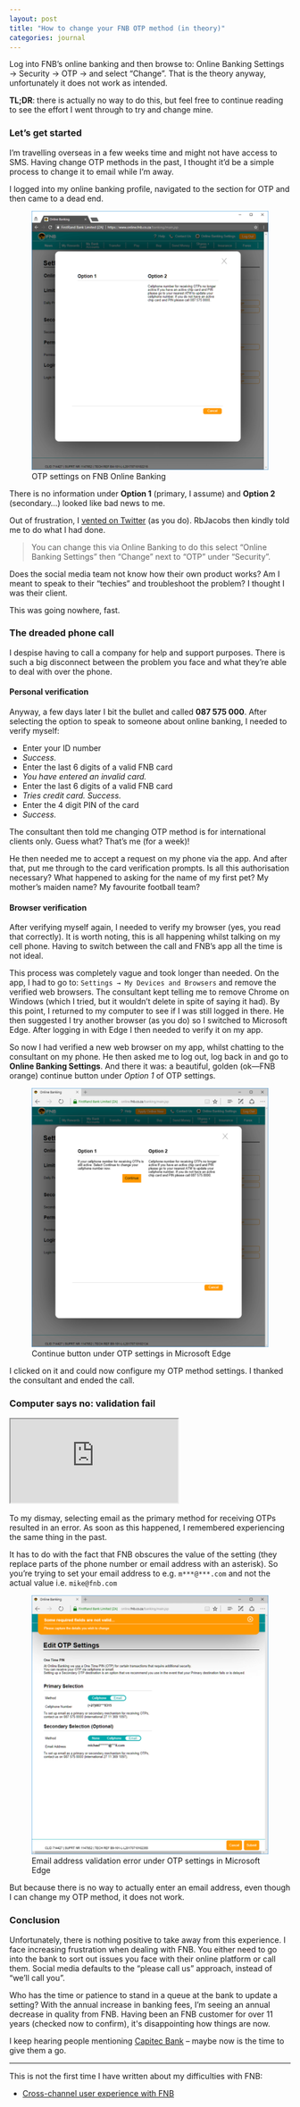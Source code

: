 ```yaml
---
layout: post
title: "How to change your FNB OTP method (in theory)"
categories: journal
---
```


Log into FNB’s online banking and then browse to: Online Banking Settings → Security → OTP → and select “Change”. That is the theory anyway, unfortunately it does not work as intended.

**TL;DR**: there is actually no way to do this, but feel free to continue reading to
see the effort I went through to try and change mine.

### Let’s get started

I’m travelling overseas in a few weeks time and might not have access to SMS.
Having change OTP methods in the past, I thought it’d be a simple process to
change it to email while I’m away.

I logged into my online banking profile, navigated to the section for OTP and
then came to a dead end.

<figure>
    <img src="/assets/images/journal/fnb-otp-method-chrome-960x1050.png" alt="">
    <figcaption>OTP settings on FNB Online Banking</figcaption>
</figure>

There is no information under **Option 1** (primary, I assume) and **Option 2**
(secondary…) looked like bad news to me.

Out of frustration, I [vented on Twitter](https://twitter.com/Rbjacobs/status/882563131171536896)
(as you do). RbJacobs then kindly told me to do what I had done.

> You can change this via Online Banking to do this select “Online Banking
Settings” then “Change” next to “OTP” under “Security”.

Does the social media team not know how their own product works? Am I meant to
speak to their “techies” and troubleshoot the problem? I thought I was their
client.

This was going nowhere, fast.

### The dreaded phone call

I despise having to call a company for help and support purposes. There is such
a big disconnect between the problem you face and what they’re able to deal with
over the phone.

#### Personal verification

Anyway, a few days later I bit the bullet and called **087 575 000**. After
selecting the option to speak to someone about online banking, I needed to
verify myself:

- Enter your ID number
- *Success.*
- Enter the last 6 digits of a valid FNB card
- *You have entered an invalid card.*
- Enter the last 6 digits of a valid FNB card
- *Tries credit card. Success.*
- Enter the 4 digit PIN of the card
- *Success.*

The consultant then told me changing OTP method is for international clients
only. Guess what? That’s me (for a week)!

He then needed me to accept a request on my phone via the app. And after that,
put me through to the card verification prompts. Is all this authorisation
necessary? What happened to asking for the name of my first pet? My mother’s
maiden name? My favourite football team?

#### Browser verification

After verifying myself again, I needed to verify my browser (yes, you read that
correctly). It is worth noting, this is all happening whilst talking on my cell
phone. Having to switch between the call and FNB’s app all the time is not ideal.

This process was completely vague and took longer than needed. On the app, I had
to go to: `Settings → My Devices and Browsers` and remove the verified web
browsers. The consultant kept telling me to remove Chrome on Windows (which I
tried, but it wouldn’t delete in spite of saying it had). By this point, I
returned to my computer to see if I was still logged in there. He then suggested
I try another browser (as you do) so I switched to Microsoft Edge. After logging
in with Edge I then needed to verify it on my app.

So now I had verified a new web browser on my app, whilst chatting to the
consultant on my phone. He then asked me to log out, log back in and go to
**Online Banking Settings**. And there it was: a beautiful, golden (ok—FNB orange)
continue button under *Option 1* of OTP settings.

<figure>
    <img src="/assets/images/journal/fnb-otp-method-microsoft-edge-960x1050.png" alt="">
    <figcaption>Continue button under OTP settings in Microsoft Edge</figcaption>
</figure>

I clicked on it and could now configure my OTP method settings. I thanked the
consultant and ended the call.

### Computer says no: validation fail

<div class="u-fluid-embed">
    <iframe src="https://www.youtube.com/embed/AJQ3TM-p2QI"></iframe>
</div>

To my dismay, selecting email as the primary method for receiving OTPs resulted
in an error. As soon as this happened, I remembered experiencing the same thing
in the past.

It has to do with the fact that FNB obscures the value of the setting (they
replace parts of the phone number or email address with an asterisk). So you’re
trying to set your email address to e.g. `m***@***.com` and not the actual value
i.e. `mike@fnb.com`

<figure>
    <img src="/assets/images/journal/fnb-otp-method-microsoft-edge-email-error-960x1050.png" alt="">
    <figcaption>Email address validation error under OTP settings in Microsoft Edge</figcaption>
</figure>

But because there is no way to actually enter an email address, even though I
can change my OTP method, it does not work.

### Conclusion

Unfortunately, there is nothing positive to take away from this experience. I
face increasing frustration when dealing with FNB. You either need to go into
the bank to sort out issues you face with their online platform or call them.
Social media defaults to the “please call us” approach, instead of “we’ll call
you”.

Who has the time or patience to stand in a queue at the bank to update a
setting? With the annual increase in banking fees, I’m seeing an annual decrease
in quality from FNB. Having been an FNB customer for over 11 years (checked now
to confirm), it's disappointing how things are now.

I keep hearing people mentioning [Capitec Bank](https://www.capitecbank.co.za) –
maybe now is the time to give them a go.

---

This is not the first time I have written about my difficulties with FNB:

- [Cross-channel user experience with FNB](/journal/cross-channel-user-experience-with-fnb)
